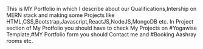 This is MY Portfolio in which I describe about our Qualifications,Intership on MERN stack and  making some Projects like HTML,CSS,Bootstrap,Javascript,ReactJS,NodeJS,MongoDB etc.
In Project section of My Protfolio you should have to check My Projects on #Yogawise Template,#MY Portfolio form you should Contact me and #Booking Aashray rooms etc.
